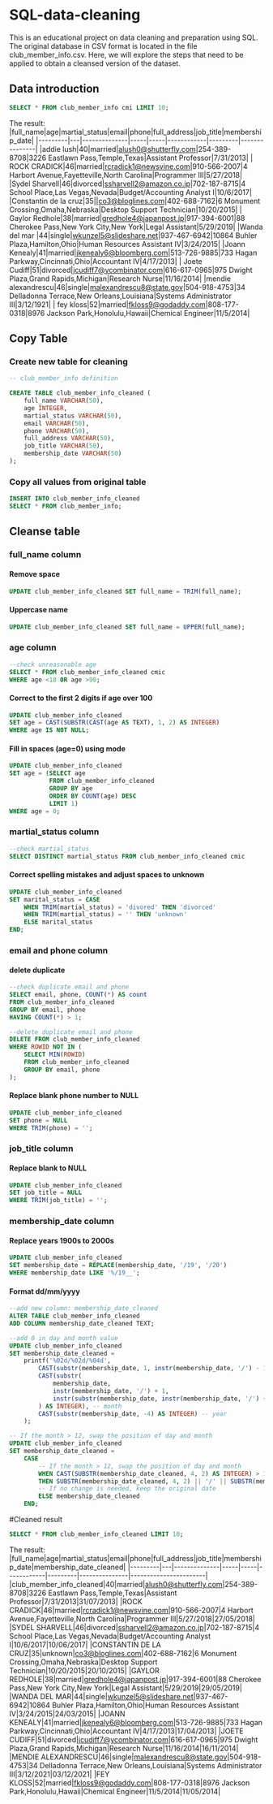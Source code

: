 # SQL-data-cleaning

This is an educational project on data cleaning and preparation using SQL. The original database in CSV format is located in the file club_member_info.csv. Here, we will explore the steps that need to be applied to obtain a cleansed version of the dataset.

## Data introduction
```sql
SELECT * FROM club_member_info cmi LIMIT 10;
```
The result:
|full_name|age|martial_status|email|phone|full_address|job_title|membership_date|
|---------|---|--------------|-----|-----|------------|---------|---------------|
|addie lush|40|married|alush0@shutterfly.com|254-389-8708|3226 Eastlawn Pass,Temple,Texas|Assistant Professor|7/31/2013|
|      ROCK CRADICK|46|married|rcradick1@newsvine.com|910-566-2007|4 Harbort Avenue,Fayetteville,North Carolina|Programmer III|5/27/2018|
|Sydel Sharvell|46|divorced|ssharvell2@amazon.co.jp|702-187-8715|4 School Place,Las Vegas,Nevada|Budget/Accounting Analyst I|10/6/2017|
|Constantin de la cruz|35||co3@bloglines.com|402-688-7162|6 Monument Crossing,Omaha,Nebraska|Desktop Support Technician|10/20/2015|
|  Gaylor Redhole|38|married|gredhole4@japanpost.jp|917-394-6001|88 Cherokee Pass,New York City,New York|Legal Assistant|5/29/2019|
|Wanda del mar       |44|single|wkunzel5@slideshare.net|937-467-6942|10864 Buhler Plaza,Hamilton,Ohio|Human Resources Assistant IV|3/24/2015|
|Joann Kenealy|41|married|jkenealy6@bloomberg.com|513-726-9885|733 Hagan Parkway,Cincinnati,Ohio|Accountant IV|4/17/2013|
|   Joete Cudiff|51|divorced|jcudiff7@ycombinator.com|616-617-0965|975 Dwight Plaza,Grand Rapids,Michigan|Research Nurse|11/16/2014|
|mendie alexandrescu|46|single|malexandrescu8@state.gov|504-918-4753|34 Delladonna Terrace,New Orleans,Louisiana|Systems Administrator III|3/12/1921|
| fey kloss|52|married|fkloss9@godaddy.com|808-177-0318|8976 Jackson Park,Honolulu,Hawaii|Chemical Engineer|11/5/2014|

## Copy Table
### Create new table for cleaning
```sql
-- club_member_info definition

CREATE TABLE club_member_info_cleaned (
	full_name VARCHAR(50),
	age INTEGER,
	martial_status VARCHAR(50),
	email VARCHAR(50),
	phone VARCHAR(50),
	full_address VARCHAR(50),
	job_title VARCHAR(50),
	membership_date VARCHAR(50)
);
```
### Copy all values from original table
```sql
INSERT INTO club_member_info_cleaned 
SELECT * FROM club_member_info;
```

## Cleanse table 
### full_name column
#### Remove space
```sql
UPDATE club_member_info_cleaned SET full_name = TRIM(full_name);
```
#### Uppercase name
```sql
UPDATE club_member_info_cleaned SET full_name = UPPER(full_name);
```

### age column
```sql
--check unreasonable age
SELECT * FROM club_member_info_cleaned cmic
WHERE age <18 OR age >90;
```
#### Correct to the first 2 digits if age over 100
```sql
UPDATE club_member_info_cleaned
SET age = CAST(SUBSTR(CAST(age AS TEXT), 1, 2) AS INTEGER)
WHERE age IS NOT NULL;
```
#### Fill in spaces (age=0) using mode
```sql
UPDATE club_member_info_cleaned
SET age = (SELECT age
           FROM club_member_info_cleaned
           GROUP BY age
           ORDER BY COUNT(age) DESC
           LIMIT 1)
WHERE age = 0;
```

### martial_status column
```sql
--check martial_status
SELECT DISTINCT martial_status FROM club_member_info_cleaned cmic
```
#### Correct spelling mistakes and adjust spaces to unknown
```sql
UPDATE club_member_info_cleaned
SET marital_status = CASE
    WHEN TRIM(martial_status) = 'divored' THEN 'divorced'
    WHEN TRIM(martial_status) = '' THEN 'unknown'
    ELSE marital_status
END;
```

### email and phone column
#### delete duplicate
```sql
--check duplicate email and phone
SELECT email, phone, COUNT(*) AS count
FROM club_member_info_cleaned
GROUP BY email, phone
HAVING COUNT(*) > 1;

--delete duplicate email and phone
DELETE FROM club_member_info_cleaned
WHERE ROWID NOT IN (
    SELECT MIN(ROWID)
    FROM club_member_info_cleaned
    GROUP BY email, phone
);
```
#### Replace blank phone number to NULL
```sql
UPDATE club_member_info_cleaned
SET phone = NULL
WHERE TRIM(phone) = '';
```

### job_title column
#### Replace blank to NULL
```sql
UPDATE club_member_info_cleaned
SET job_title = NULL
WHERE TRIM(job_title) = '';
```
### membership_date column
#### Replace years 1900s to 2000s
```sql
UPDATE club_member_info_cleaned
SET membership_date = REPLACE(membership_date, '/19', '/20')
WHERE membership_date LIKE '%/19__';
```

#### Format dd/mm/yyyy
```sql
--add new column: membership_date_cleaned
ALTER TABLE club_member_info_cleaned
ADD COLUMN membership_date_cleaned TEXT;

--add 0 in day and month value
UPDATE club_member_info_cleaned
SET membership_date_cleaned = 
    printf('%02d/%02d/%04d',
        CAST(substr(membership_date, 1, instr(membership_date, '/') - 1) AS INTEGER), -- day
        CAST(substr(
            membership_date,
            instr(membership_date, '/') + 1,
            instr(substr(membership_date, instr(membership_date, '/') + 1), '/') - 1
        ) AS INTEGER), -- month
        CAST(substr(membership_date, -4) AS INTEGER) -- year
    );

-- If the month > 12, swap the position of day and month
UPDATE club_member_info_cleaned
SET membership_date_cleaned = 
    CASE 
        -- If the month > 12, swap the position of day and month
        WHEN CAST(SUBSTR(membership_date_cleaned, 4, 2) AS INTEGER) > 12
        THEN SUBSTR(membership_date_cleaned, 4, 2) || '/' || SUBSTR(membership_date_cleaned, 1, 2) || '/' || SUBSTR(membership_date_cleaned, 7, 4)
        -- If no change is needed, keep the original date
        ELSE membership_date_cleaned
    END;
```

#Cleaned result
```sql
SELECT * FROM club_member_info_cleaned LIMIT 10;
```
The result:
|full_name|age|martial_status|email|phone|full_address|job_title|membership_date|membership_date_cleaned|
|---------|---|--------------|-----|-----|------------|---------|---------------|-----------------------|
|club_member_info_cleaned|40|married|alush0@shutterfly.com|254-389-8708|3226 Eastlawn Pass,Temple,Texas|Assistant Professor|7/31/2013|31/07/2013|
|ROCK CRADICK|46|married|rcradick1@newsvine.com|910-566-2007|4 Harbort Avenue,Fayetteville,North Carolina|Programmer III|5/27/2018|27/05/2018|
|SYDEL SHARVELL|46|divorced|ssharvell2@amazon.co.jp|702-187-8715|4 School Place,Las Vegas,Nevada|Budget/Accounting Analyst I|10/6/2017|10/06/2017|
|CONSTANTIN DE LA CRUZ|35|unknown|co3@bloglines.com|402-688-7162|6 Monument Crossing,Omaha,Nebraska|Desktop Support Technician|10/20/2015|20/10/2015|
|GAYLOR REDHOLE|38|married|gredhole4@japanpost.jp|917-394-6001|88 Cherokee Pass,New York City,New York|Legal Assistant|5/29/2019|29/05/2019|
|WANDA DEL MAR|44|single|wkunzel5@slideshare.net|937-467-6942|10864 Buhler Plaza,Hamilton,Ohio|Human Resources Assistant IV|3/24/2015|24/03/2015|
|JOANN KENEALY|41|married|jkenealy6@bloomberg.com|513-726-9885|733 Hagan Parkway,Cincinnati,Ohio|Accountant IV|4/17/2013|17/04/2013|
|JOETE CUDIFF|51|divorced|jcudiff7@ycombinator.com|616-617-0965|975 Dwight Plaza,Grand Rapids,Michigan|Research Nurse|11/16/2014|16/11/2014|
|MENDIE ALEXANDRESCU|46|single|malexandrescu8@state.gov|504-918-4753|34 Delladonna Terrace,New Orleans,Louisiana|Systems Administrator III|3/12/2021|03/12/2021|
|FEY KLOSS|52|married|fkloss9@godaddy.com|808-177-0318|8976 Jackson Park,Honolulu,Hawaii|Chemical Engineer|11/5/2014|11/05/2014|

